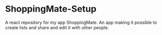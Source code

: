 # ShoppingMate-Setup
A react repository for my app ShoppingMate. An app making it possible to create lists and share and edit it with other people.
